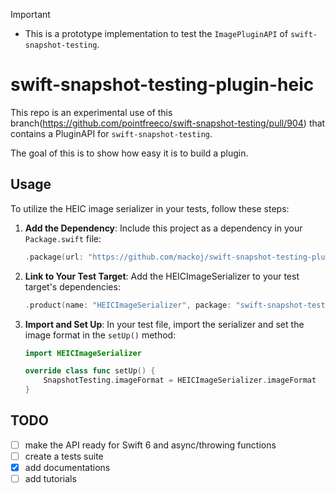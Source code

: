> [!IMPORTANT]  
> - This is a prototype implementation to test the `ImagePluginAPI` of `swift-snapshot-testing`.

# swift-snapshot-testing-plugin-heic

This repo is an experimental use of this branch(https://github.com/pointfreeco/swift-snapshot-testing/pull/904) that contains a PluginAPI for `swift-snapshot-testing`.

The goal of this is to show how easy it is to build a plugin.

## Usage

To utilize the HEIC image serializer in your tests, follow these steps:

1. **Add the Dependency**: Include this project as a dependency in your `Package.swift` file:

    ```swift
    .package(url: "https://github.com/mackoj/swift-snapshot-testing-plugin-heic.git", revision: "0.0.1"),
    ```

2. **Link to Your Test Target**: Add the HEICImageSerializer to your test target's dependencies:

    ```swift
    .product(name: "HEICImageSerializer", package: "swift-snapshot-testing-plugin-heic"),
    ```

3. **Import and Set Up**: In your test file, import the serializer and set the image format in the `setUp()` method:

    ```swift
    import HEICImageSerializer

    override class func setUp() {
        SnapshotTesting.imageFormat = HEICImageSerializer.imageFormat
    }
    ```

## TODO

- [ ] make the API ready for Swift 6 and async/throwing functions
- [ ] create a tests suite
- [x] add documentations
- [ ] add tutorials
